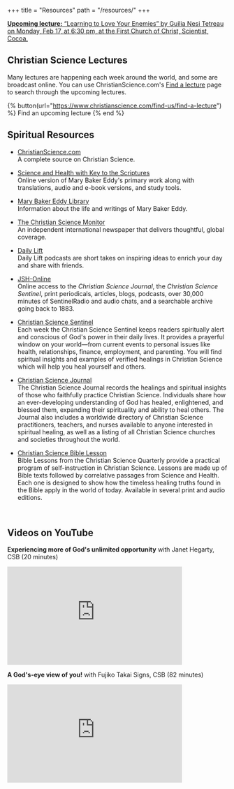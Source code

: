 +++
title = "Resources"
path = "/resources/"
+++

<aside class="announcement-banner">
  <a href="/lectures-and-events/learning-to-love-your-enemies/">
    <strong>Upcoming lecture:</strong>
    “<u>Learning to Love Your Enemies</u>” by Guilia Nesi Tetreau on Monday, Feb 17, at 6:30 pm, at the First Church of Christ, Scientist, Cocoa.
  </a>
</aside>


<div class="content-and-sidebar">

<section>

## Christian Science Lectures

Many lectures are happening each week around the world, and some are broadcast
online. You can use ChristianScience.com's
<a href="https://www.christianscience.com/find-us/find-a-lecture" rel="external">Find a lecture</a>
page to search through the upcoming lectures.

{% button(url="https://www.christianscience.com/find-us/find-a-lecture") %}
Find an upcoming lecture
{% end %}

## Spiritual Resources

* <a href="https://www.christianscience.com/" rel="external">ChristianScience.com</a><br>
  A complete source on Christian Science.

* <a href="https://www.christianscience.com/the-christian-science-pastor/science-and-health" rel="external">Science and Health with Key to the Scriptures</a><br>
  Online version of Mary Baker Eddy's primary work along with translations,
  audio and e-book versions, and study tools.

* <a href="https://www.marybakereddylibrary.org/" rel="external">Mary Baker Eddy Library</a><br>
  Information about the life and writings of Mary Baker Eddy.

* <a href="https://www.csmonitor.com/" rel="external">The Christian Science Monitor</a><br>
  An independent international newspaper that delivers thoughtful, global
  coverage.

* <a href="https://www.christianscience.com/christian-healing-today/daily-lift" rel="external">Daily Lift</a><br>
  Daily Lift podcasts are short takes on inspiring ideas to enrich your day and
  share with friends.

* <a href="https://jsh.christianscience.com/" rel="external">JSH-Online</a><br>
  Online access to the *Christian Science Journal*, the *Christian Science
  Sentinel*, print periodicals, articles, blogs, podcasts, over 30,000 minutes
  of SentinelRadio and audio chats, and a searchable archive going back to 1883.

* <a href="https://sentinel.christianscience.com/" rel="external">Christian Science Sentinel</a><br>
  Each week the Christian Science Sentinel keeps readers spiritually alert and
  conscious of God's power in their daily lives.  It provides a prayerful window
  on your world—from current events to personal issues like health,
  relationships, finance, employment, and parenting. You will find spiritual
  insights and examples of verified healings in Christian Science which will
  help you heal yourself and others.

* <a href="https://journal.christianscience.com/" rel="external">Christian Science Journal</a><br>
  The Christian Science Journal records the healings and spiritual insights of
  those who faithfully practice Christian Science.  Individuals share how an
  ever-developing understanding of God has healed, enlightened, and blessed
  them, expanding their spirituality and ability to heal others.  The Journal
  also includes a worldwide directory of Christian Science practitioners,
  teachers, and nurses available to anyone interested in spiritual healing, as
  well as a listing of all Christian Science churches and societies throughout
  the world.

* <a href="https://biblelesson.christianscience.com/" rel="external">Christian Science Bible Lesson</a><br>
  Bible Lessons from the Christian Science Quarterly provide a practical program
  of self-instruction in Christian Science. Lessons are made up of Bible texts
  followed by correlative passages from Science and Health. Each one is designed
  to show how the timeless healing truths found in the Bible apply in the world
  of today. Available in several print and audio editions.

<br>

</section>

<aside class="right">

## Videos on YouTube

<strong>Experiencing more of God's unlimited opportunity</strong> with Janet Hegarty, CSB (20 minutes)

<iframe width="400" height="225" src="https://www.youtube-nocookie.com/embed/cSqNC2E0Spo" title="YouTube video player" frameborder="0" allow="accelerometer; autoplay; clipboard-write; encrypted-media; gyroscope; picture-in-picture" allowfullscreen></iframe>

<strong>A God's-eye view of you!</strong> with Fujiko Takai Signs, CSB (82 minutes)

<iframe width="400" height="225" src="https://www.youtube-nocookie.com/embed/ctpsRvgzkfw" title="YouTube video player" frameborder="0" allow="accelerometer; autoplay; clipboard-write; encrypted-media; gyroscope; picture-in-picture" allowfullscreen></iframe>


</aside>

</div>
